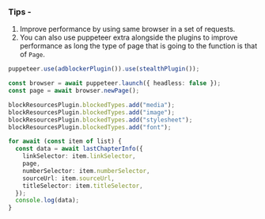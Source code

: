 ### Tips -

1. Improve performance by using same browser in a set of requests.
2. You can also use puppeteer extra alongside the plugins to improve performance as long the type of page that is going to the function is that of `Page`.

```ts
puppeteer.use(adblockerPlugin()).use(stealthPlugin());

const browser = await puppeteer.launch({ headless: false });
const page = await browser.newPage();

blockResourcesPlugin.blockedTypes.add("media");
blockResourcesPlugin.blockedTypes.add("image");
blockResourcesPlugin.blockedTypes.add("stylesheet");
blockResourcesPlugin.blockedTypes.add("font");

for await (const item of list) {
  const data = await lastChapterInfo({
    linkSelector: item.linkSelector,
    page,
    numberSelector: item.numberSelector,
    sourceUrl: item.sourceUrl,
    titleSelector: item.titleSelector,
  });
  console.log(data);
}
```
